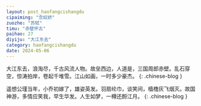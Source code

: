 ```yaml
---
layout: post_haofangcishangdu
cipaiming: "念奴娇"
zuozhe: "苏轼"
timu: "赤壁怀古"
paihao: 27
diyiju: "大江东去"
category: haofangcishangdu
date: 2024-05-06
---
```


大江东去，浪淘尽，千古风流人物。故垒西边，人道是，三国周郎赤壁。乱石穿空，惊涛拍岸，卷起千堆雪。江山如画，一时多少豪杰。
{: .chinese-blog }

遥想公瑾当年，小乔初嫁了，雄姿英发。羽扇纶巾，谈笑间，樯橹灰飞烟灭。故国神游，多情应笑我，早生华发。人生如梦，一樽还酹江月。
{: .chinese-blog }
